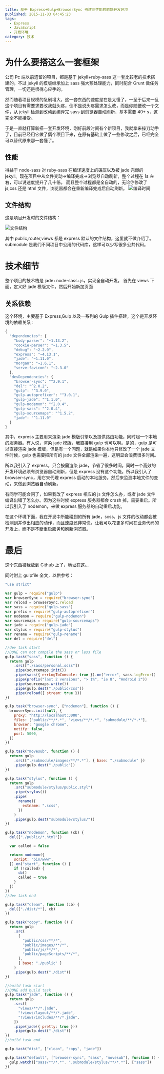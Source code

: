 ```yaml
---
title: 基于 Express+Gulp+BrowserSync 搭建高性能的前端开发环境
published: 2015-11-03 04:45:23
tags:
  - Express
  - JavaScript
  - 开发环境
category: 技术
---
```


# 为什么要搭这么一套框架

公司 Pc 端以前遗留的项目，都是基于 jekyll+ruby-sass 这一套比较老的技术搭建的。不过 jekyll 的模版继承加上 sass 强大预处理能力，同时配合 Grunt 做任务管理，一切还是很得心应手的。

然而随着项目规模的急剧增大，这一套东西的速度是在是太慢了，一至于后来一旦这个项目有需要求要改我就头疼，倒不是说头疼需求怎么改，而是你随便改一个文件，从 jekyll 检测到改动到编译完 sass 到浏览器自动刷新，基本需要 40+ s，这完全不能接受。

于是一直就打算新搭一套开发环境，刚好前段时间有个新项目，我就拿来操刀动手了，目前已经用它做了俩个项目下来，在原有基础上做了一些修改之后，已经完全可以替代原来那一套懂了。

## 性能

得益于 node-sass 对 ruby-sass 在编译速度上的碾压以及被 jade 完爆的 jekyll。现在项目中从文件变动=>编译完成=>浏览器自动刷新，整个过程在 1s 左右，可以说速度提升了几十倍。
而且整个过程都是全自动的，无论你修改了 js,css 还是 html 文件，浏览器都会在重新编译完成后自动刷新。
![编译时间](/imgs/dev-environment/compile-time.png)

## 文件结构

这是项目开发时的文件结构：

<!-- more -->

![文件结构](/imgs/dev-environment/structure.png)

其中 public,router,views 都是 express 默认的文件结构，这里就不做介绍了。
submodule 是我们不同项目中公用的代码库，这样可以少写很多公共代码。

# 技术细节

整个项目的技术栈是 jade+node-sass+js，实现全自动开发。
首先在 views 下面，定义好 jade 模版文件，然后开始新加页面

## 关系依赖

这个环境，主要基于 Express,Gulp 以及一系列的 Gulp 插件搭建，这个是开发环境的依赖关系：

```javascript
{
  "dependencies": {
    "body-parser": "~1.13.2",
    "cookie-parser": "~1.3.5",
    "debug": "~2.2.0",
    "express": "~4.13.1",
    "jade": "~1.11.0",
    "morgan": "~1.6.1",
    "serve-favicon": "~2.3.0"
  },
  "devDependencies": {
    "browser-sync": "^2.9.1",
    "del": "^2.0.2",
    "gulp": "^3.9.0",
    "gulp-autoprefixer": "^3.0.1",
    "gulp-jade": "^1.1.0",
    "gulp-nodemon": "^2.0.4",
    "gulp-sass": "^2.0.4",
    "gulp-sourcemaps": "^1.5.2",
    "jade": "^1.11.0"
  }
}
```

其中，express 主要用来渲染 jade 模版引擎以及提供路由功能，同时起一个本地的服务器。有人说，渲染 jade 模版，我直接用 gulp 也可以啊。是的，gulp 是可以直接渲染 jade 模版，但是有一个问题，就是如果你本地只修改了一个 jade 文件时候，gulp 也需要把所有的 jade 文件全部渲染一遍，这明显会浪费很多时间。

所以我引入了 express，只会按需渲染 jade，节省了很多时间。同时一个高效的开发环境必须有浏览器自动刷新，但是 express 没有这个功能。所以我引入了 browser-sync，用它来代理 express 启动的本地服务，然后来监测本地文件的变动，来做到浏览器自动刷新。

有同学可能会问了，如果我改了 express 相应的 js 文件怎么办，或者 jade 文件编译出错了怎么办。因为这些时候 express 服务器都会 crash 掉，需要重启。所以我引入了 nodemon，来做 express 服务器的自动重启功能。

在这个环境下面，我在开发中所能碰到的所有 jade，scss，js 文件的改动都会被检测到并作出相应的动作，而且速度还非常快。让我可以花更多时间在业务代码的开发上，而不是不断重启服务和刷新浏览器。

# 最后

这个东西被我放到 Github 上了，[地址在这。](https://github.com/kisnows/Express-Gulp-BrowserSync)

同时附上 gulpfile 全文，以供参考：

```javascript
"use strict"

var gulp = require("gulp")
var browserSync = require("browser-sync")
var reload = browserSync.reload
var sass = require("gulp-sass")
var prefix = require("gulp-autoprefixer")
var nodemon = require("gulp-nodemon")
var sourcemaps = require("gulp-sourcemaps")
var jade = require("gulp-jade")
var stylus = require("gulp-stylus")
var rename = require("gulp-rename")
var del = require("del")

//dev task start
//DONE can not compile the sass or less file
gulp.task("sass", function () {
  return gulp
    .src(["./sass/personal.scss"])
    .pipe(sourcemaps.init())
    .pipe(sass({ errLogToConsole: true }).on("error", sass.logError))
    .pipe(prefix("last 2 versions", "> 1%", "ie 8", "Android 2"))
    .pipe(sourcemaps.write())
    .pipe(gulp.dest("./public/css"))
    .pipe(reload({ stream: true }))
})

gulp.task("browser-sync", ["nodemon"], function () {
  browserSync.init(null, {
    proxy: "http://localhost:3000",
    files: ["public/**/*.*", "views/**/*.*", "submodule/**/*.*"],
    browser: "google chrome",
    notify: false,
    port: 5000,
  })
})

gulp.task("movesub", function () {
  return gulp
    .src(["./submodule/images/**/*.*"], { base: "./submodule" })
    .pipe(gulp.dest("./public"))
})

gulp.task("stylus", function () {
  return gulp
    .src("submodule/stylus/public.styl")
    .pipe(stylus())
    .pipe(
      rename({
        extname: ".scss",
      })
    )
    .pipe(gulp.dest("submodule/stylus/"))
})

gulp.task("nodemon", function (cb) {
  del(["./public/*.html"])

  var called = false

  return nodemon({
    script: "bin/www",
  }).on("start", function () {
    if (!called) {
      cb()
      called = true
    }
  })
})
//dev task end

gulp.task("clean", function (cb) {
  del(["./dist/*"], cb)
})

gulp.task("copy", function () {
  return gulp
    .src(
      [
        "public/css/**/*",
        "public/images/**/*",
        "public/js/**/*",
        "public/pageScripts/**/*",
      ],
      { base: "./public" }
    )
    .pipe(gulp.dest("./dist"))
})

//build task start
//DONE add build task
gulp.task("jade", function () {
  return gulp
    .src([
      "views/**/*.jade",
      "!views/layout/**/*.jade",
      "!views/includes/**/*.jade",
    ])
    .pipe(jade({ pretty: true }))
    .pipe(gulp.dest("./dist"))
})
//build task end

gulp.task("dist", ["clean", "copy", "jade"])

gulp.task("default", ["browser-sync", "sass", "movesub"], function () {
  gulp.watch(["sass/**/*.*", ".submodule/stylus/**/*.*"], ["sass"])
})
```
